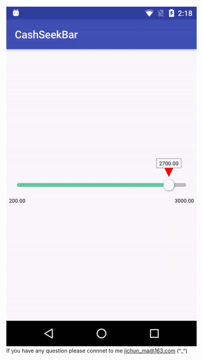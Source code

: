 ![Image](https://github.com/JichunMa/CashSeekBar/blob/master/ezgif-2-786af347a8.gif)
If you have any question please connnet to me jichun_ma@163.com (^_^)
